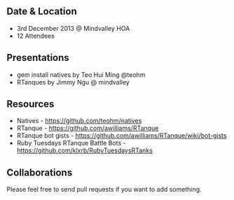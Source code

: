 Date & Location
---------------
- 3rd December 2013 @ Mindvalley HOA
- 12 Attendees

Presentations
-------------
- gem install natives by Teo Hui Ming @teohm
- RTanques by Jimmy Ngu @ mindvalley

Resources
---------
- Natives - https://github.com/teohm/natives
- RTanque - https://github.com/awilliams/RTanque
- RTanque bot gists - https://github.com/awilliams/RTanque/wiki/bot-gists
- Ruby Tuesdays RTanque Battle Bots - https://github.com/klxrb/RubyTuesdaysRTanks



Collaborations
--------------
Please feel free to send pull requests if you want to add something.

